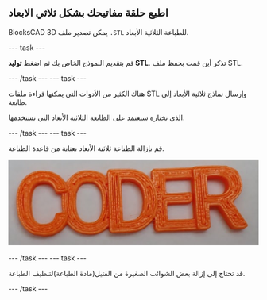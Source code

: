 ## اطبع حلقة مفاتيحك بشكل ثلاثي الابعاد

BlocksCAD 3D يمكن تصدير ملف `.STL` للطباعة الثلاثية الأبعاد.

--- task ---

قم بتقديم النموذج الخاص بك ثم اضغط **توليد STL**. تذكر أين قمت بحفظ ملف STL.

--- /task --- --- task ---

هناك الكثير من الأدوات التي يمكنها قراءة ملفات STL وإرسال نماذج ثلاثية الأبعاد إلى طابعة.

الذي تختاره سيعتمد على الطابعة الثلاثية الأبعاد التي تستخدمها.

--- /task --- --- task ---

قم بإزالة الطباعة ثلاثية الأبعاد بعناية من قاعدة الطباعة.

![لقطة الشاشة](images/coder-printed.png)

--- /task --- --- task ---

قد تحتاج إلى إزالة بعض الشوائب الصغيرة من الفتيل(مادة الطباعة)لتنظيف الطباعة.

--- /task ---



